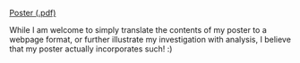 
[Poster (.pdf)](https://dshuangg.github.io/responses/0806pdf.pdf)

While I am welcome to simply translate the contents of my poster to a webpage format, or further illustrate my investigation with analysis, I believe that my poster actually incorporates such! :)

